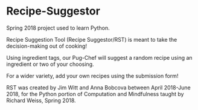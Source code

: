 # Recipe-Suggestor
Spring 2018 project used to learn Python.

Recipe Suggestion Tool (Recipe Suggestor/RST) is meant to take the decision-making out of cooking! 

Using ingredient tags, our Pug-Chef will suggest a random recipe using an ingredient or two of your choosing.

For a wider variety, add your own recipes using the submission form!

RST was created by Jim Witt and Anna Bobcova between April 2018-June 2018, for the Python portion of Computation and Mindfulness taught by Richard Weiss, Spring 2018.
